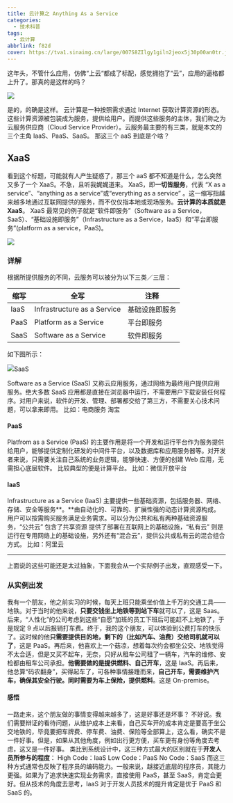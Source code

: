 ```yaml
---
title: 云计算之 Anything As a Service
categories:
  - 技术科普
tags:
  - 云计算
abbrlink: f82d
cover: https://tva1.sinaimg.cn/large/007S8ZIlgy1giln2jeox5j30p00an0tr.jpg
---
```


这年头，不管什么应用，仿佛“上云“都成了标配，感觉拥抱了“云”，应用的逼格都上升了。那真的是这样的吗？

![](https://upload-images.jianshu.io/upload_images/5666077-04b7eccd293d63d2.png&originHeight=483&originWidth=499&size=313508&status=done&style=none&width=263?imageMogr2/auto-orient/strip%7CimageView2/2/w/1240)

是的，的确是这样。
云计算是一种按照需求通过 Internet 获取计算资源的形态。这些计算资源被包装成为服务，提供给用户。而提供这些服务的主体，我们称之为云服务供应商（Cloud Service Provider）。云服务最主要的有三类，就是本文的三个主角 IaaS、PaaS、SaaS。
那这三个 aaS 到底是个啥？

## XaaS

看到这个标题，可能就有人产生疑惑了，那三个 aaS 都不知道是什么，怎么突然又多了一个 XaaS。不急，且听我娓娓道来。
XaaS，即**一切皆服务**，代表 “X as a service”、“anything as a service”或“everything as a service” 。这一缩写指越来越多地通过互联网提供的服务，而不仅仅指本地或现场服务。**云计算的本质就是 XaaS**。
XaaS 最常见的例子就是“软件即服务”（Software as a Service，SaaS）、“基础设施即服务”（Infrastructure as a Service，IaaS）和“平台即服务”(platform as a service，PaaS)。

![](https://upload-images.jianshu.io/upload_images/5666077-669713c8e5cb9b61.png&originHeight=280&originWidth=496&size=275113&status=done&style=none&width=447?imageMogr2/auto-orient/strip%7CimageView2/2/w/1240)

### 详解

根据所提供服务的不同，云服务可以被分为以下三类／三层：

| 缩写 | 全写                        | 注释           |
| ---- | --------------------------- | -------------- |
| IaaS | Infrastructure as a Service | 基础设施即服务 |
| PaaS | Platform as a Service       | 平台即服务     |
| SaaS | Software as a Service       | 软件即服务     |

如下图所示：

![](https://upload-images.jianshu.io/upload_images/5666077-395a43f09d7f156e.png&originHeight=330&originWidth=750&size=129865&status=done&style=none&width=750?imageMogr2/auto-orient/strip%7CimageView2/2/w/1240)SaaS

Software as a Service (SaaS) 又称云应用服务，通过网络为最终用户提供应用服务。绝大多数 SaaS 应用都是直接在浏览器中运行，不需要用户下载安装任何程序。对用户来说，软件的开发、管理、部署都交给了第三方，不需要关心技术问题，可以拿来即用。
比如：电商服务 淘宝

#### PaaS

Platfrom as a Service (PaaS) 的主要作用是将一个开发和运行平台作为服务提供给用户，能够提供定制化研发的中间件平台，以及数据库和应用服务器等。对开发者来说，只需要关注自己系统的业务逻辑，能够快速、方便的创建 Web 应用，无需担心底层软件。 比较典型的便是计算平台。
比如：微信开放平台

#### IaaS

Infrastructure as a Service (IaaS) 主要提供一些基础资源，包括服务器、网络、存储、安全等服务**。**由自动化的、可靠的、扩展性强的动态计算资源构成。用户可以按需购买服务满足业务需求。可以分为公共和私有两种基础资源服务，“公共云” 包含了共享资源 提供了部署在互联网上的基础设施，“私有云” 则是运行在专用网络上的基础设施，另外还有“混合云”，提供公共或私有云的混合组合方式。
比如：阿里云

---

上面说的这些可能还是太过抽象，下面我会从一个实际例子出发，直观感受一下。

### 从实例出发

我有一个朋友，他之前实习的时候，每天上班只能乘坐价值上千万的交通工具——地铁。对于当时的他来说，**只要交钱坐上地铁等到站下车**就可以了，这是 Saas。后来，“人性化”的公司考虑到这些“自愿”加班的员工下班后可能赶不上地铁了，于是规定 9 点以后报销打车费。终于，我的这个朋友，可以体验到公费打车的快乐了。这时候的他**只需要提供目的地，剩下的（比如汽车、油费）交给司机就可以了**，这是 PaaS。再后来，他喜欢上一个菇凉，想着每次约会都坐公交、地铁觉得不太合适，但是又买不起车，无奈，只好从租车公司租了一辆车，汽车的维修、安检都由租车公司承担。**他需要做的是提供燃料、自己开车**，这是 IaaS。再后来，他总算“码农翻身”，买得起车了，可各种事情接踵而来，**自己开车，需要维护汽车，确保其安全行驶。同时需要为车上保险，提供燃料**。这是 On-premise。

#### 感悟

一路走来，这个朋友做的事情变得越来越多了，这是好事还是坏事？
不好说。我们需要辩证的看待问题，从维护成本上来看，自己买车开的成本肯定是要高于坐公交地铁的，毕竟要把车牌费、停车费、油费、保险等全部算上，这么看，确实不是一件好事。但是，如果从其他角度，例如出行更方便，买车更有身份等角度去考虑，这又是一件好事。
类比到系统设计中，这三种方式最大的区别就在于**开发人员所参与的程度**：
High Code：IaaS
Low Code：PaaS
No Code：SaaS
而这三种方式通常也反映了程序员的编码能力。一般来说，越接近底层的程序员，其能力更强。如果为了追求快速实现业务需求，直接使用 PaaS，甚至 SaaS，肯定会更好。但从技术的角度去思考，IaaS 对于开发人员技术的提升肯定是优于 PaaS 和 SaaS 的。
